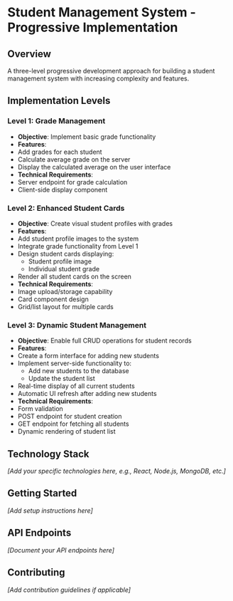 # Student Management System - Progressive Implementation

## Overview
A three-level progressive development approach for building a student management system with increasing complexity and features.

## Implementation Levels

### Level 1: Grade Management
- **Objective**: Implement basic grade functionality
- **Features**:
 - Add grades for each student
 - Calculate average grade on the server
 - Display the calculated average on the user interface
- **Technical Requirements**:
 - Server endpoint for grade calculation
 - Client-side display component

### Level 2: Enhanced Student Cards
- **Objective**: Create visual student profiles with grades
- **Features**:
 - Add student profile images to the system
 - Integrate grade functionality from Level 1
 - Design student cards displaying:
   - Student profile image
   - Individual student grade
 - Render all student cards on the screen
- **Technical Requirements**:
 - Image upload/storage capability
 - Card component design
 - Grid/list layout for multiple cards

### Level 3: Dynamic Student Management
- **Objective**: Enable full CRUD operations for student records
- **Features**:
 - Create a form interface for adding new students
 - Implement server-side functionality to:
   - Add new students to the database
   - Update the student list
 - Real-time display of all current students
 - Automatic UI refresh after adding new students
- **Technical Requirements**:
 - Form validation
 - POST endpoint for student creation
 - GET endpoint for fetching all students
 - Dynamic rendering of student list

## Technology Stack
*[Add your specific technologies here, e.g., React, Node.js, MongoDB, etc.]*

## Getting Started
*[Add setup instructions here]*

## API Endpoints
*[Document your API endpoints here]*

## Contributing
*[Add contribution guidelines if applicable]*